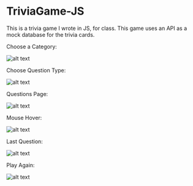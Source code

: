 # TriviaGame-JS
This is a trivia game I wrote in JS, for class. 
This game uses an API as a mock database for the trivia cards.

Choose a Category:

![alt text](https://github.com/Savantor/TriviaGame-JS/blob/main/ChooseCategory.png)


Choose Question Type:

![alt text](https://github.com/Savantor/TriviaGame-JS/blob/main/ChooseQuestionType.png)

Questions Page:

![alt text](https://github.com/Savantor/TriviaGame-JS/blob/main/QuestionPage.png)

Mouse Hover:

![alt text](https://github.com/Savantor/TriviaGame-JS/blob/main/MouseHover.png)

Last Question: 

![alt text](https://github.com/Savantor/TriviaGame-JS/blob/main/LastQuestionPage.png)

Play Again:

![alt text](https://github.com/Savantor/TriviaGame-JS/blob/main/EndPage.png)
